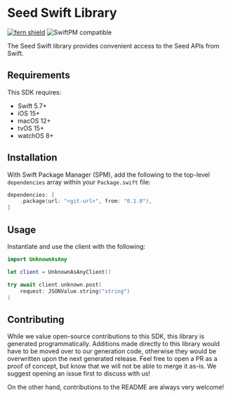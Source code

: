 # Seed Swift Library

[![fern shield](https://img.shields.io/badge/%F0%9F%8C%BF-Built%20with%20Fern-brightgreen)](https://buildwithfern.com?utm_source=github&utm_medium=github&utm_campaign=readme&utm_source=Seed%2FSwift)
![SwiftPM compatible](https://img.shields.io/badge/SwiftPM-compatible-orange.svg)

The Seed Swift library provides convenient access to the Seed APIs from Swift.

## Requirements

This SDK requires:
- Swift 5.7+
- iOS 15+
- macOS 12+
- tvOS 15+
- watchOS 8+

## Installation

With Swift Package Manager (SPM), add the following to the top-level `dependencies` array within your `Package.swift` file:

```swift
dependencies: [
    .package(url: "<git-url>", from: "0.1.0"),
]
```

## Usage

Instantiate and use the client with the following:

```swift
import UnknownAsAny

let client = UnknownAsAnyClient()

try await client.unknown.post(
    request: JSONValue.string("string")
)
```

## Contributing

While we value open-source contributions to this SDK, this library is generated programmatically.
Additions made directly to this library would have to be moved over to our generation code,
otherwise they would be overwritten upon the next generated release. Feel free to open a PR as
a proof of concept, but know that we will not be able to merge it as-is. We suggest opening
an issue first to discuss with us!

On the other hand, contributions to the README are always very welcome!
